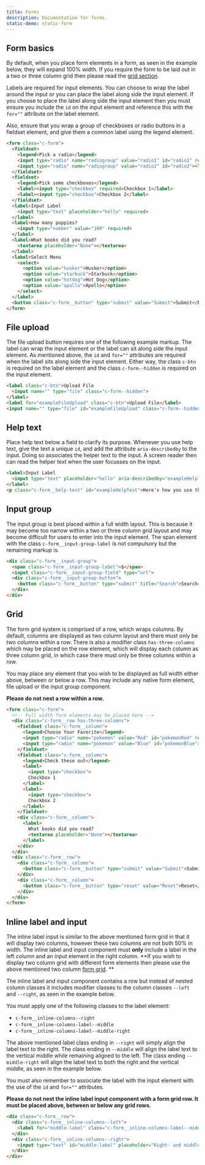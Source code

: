 ```yaml
---
title: Forms
description: Documentation for forms.
static-demo: static-form
---
```


## Form basics

By default, when you place form elements in a form, as seen in the example below, they will expand 100% width. If you require the form to be laid out in a two or three column grid then please read the [grid section](#grid).

Labels are required for input elements. You can choose to wrap the label around the input or you can place the label along side the input element. If you choose to place the label along side the input element then you must ensure you include the `id` on the input element and reference this with the `for=""` attribute on the label element.
 
Also, ensure that you wrap a group of checkboxes or radio buttons in a fieldset element, and give them a common label using the legend element. 

```html
<form class="c-form">
  <fieldset>
    <legend>Pick a radio</legend>
    <input type="radio" name="radiogroup" value="radio1" id="radio1" required><label for="radio1">Radio 1</label>
    <input type="radio" name="radiogroup" value="radio2" id="radio2"><label for="radio2">Radio 2</label>
  </fieldset>
  <fieldset>
    <legend>Pick some checkboxes</legend>
    <label><input type="checkbox" required>Checkbox 1</label>
    <label><input type="checkbox">Checkbox 2</label>
  </fieldset>
  <label>Input Label
    <input type="text" placeholder="hello" required>
  </label>
  <label>How many puppies?
    <input type="number" value="100" required>
  </label>
  <label>What books did you read?
    <textarea placeholder="None"></textarea>
  </label>
  <label>Select Menu
    <select>
      <option value="husker">Husker</option>
      <option value="starbuck">Starbuck</option>
      <option value="hotdog">Hot Dog</option>
      <option value="apollo">Apollo</option>
    </select>
  </label>
  <button class="c-form__button" type="submit" value="Submit">Submit</button>
</form>
```

## File upload

The file upload button requires one of the following example markup. The label can wrap the input element or the label can sit along side the input element. As mentioned above, the `id` and `for=""` attributes are required when the label sits along side the input element. Either way, the class `c-btn` is required on the label element and the class `c-form--hidden` is required on the input element.

```html
<label class="c-btn">Upload File
  <input name="" type="file" class="c-form--hidden">
</label>
<label for="exampleFileUpload" class="c-btn">Upload File</label>
<input name="" type="file" id="exampleFileUpload" class="c-form--hidden">
```

## Help text

Place help text below a field to clarify its purpose. Whenever you use help text, give the text a unique `id`, and add the attribute `aria-describedby` to the input. Doing so associates the helper text to the input. A screen reader then can read the helper text when the user focusses on the input.

```html
<label>Input Label
  <input type="text" placeholder="hello" aria-describedby="exampleHelpText">
</label>
<p class="c-form__help-text" id="exampleHelpText">Here's how you use this input field!</p>
```

## Input group

The input group is best placed within a full width layout. This is because it may become too narrow within a two or three column grid layout and may become difficult for users to enter into the input element. The span element with the class `c-form__input-group-label` is not compulsory but the remaining markup is.

```html
<div class="c-form__input-group">
  <span class="c-form__input-group-label">$</span>
  <input class="c-form__input-group-field" type="url">
  <div class="c-form__input-group-button">
    <button class="c-form__button" type="submit" title="Search">Search</button>
  </div>
</div>
```

## Grid

The form grid system is comprised of a row, which wraps columns. By default, columns are displayed as two column layout and there must only be two columns within a row. There is also a modifier class `has-three-columns` which may be placed on the row element, which will display each column as three column grid, in which case there must only be three columns within a row.

You may place any element that you wish to be displayed as full width either above, between or below a row. This may include any native form element, file upload or the input group component.

**Please do not nest a row within a row.**

```html
<form class="c-form">
  <!-- Full width form elements may be placed here -->
  <div class="c-form__row has-three-columns">
    <fieldset class="c-form__column">
      <legend>Choose Your Favorite</legend>
      <input type="radio" name="pokemon" value="Red" id="pokemonRed" required><label for="pokemonRed">Red</label>
      <input type="radio" name="pokemon" value="Blue" id="pokemonBlue"><label for="pokemonBlue">Blue</label>
    </fieldset>
    <fieldset class="c-form__column">
      <legend>Check these out</legend>
      <label>
        <input type="checkbox">
        Checkbox 1
      </label>
      <label>
        <input type="checkbox">
        Checkbox 2
      </label>
    </fieldset>
    <div class="c-form__column">
      <label>
        What books did you read?
        <textarea placeholder="None"></textarea>
      </label>
    </div>
  </div>
  <div class="c-form__row">
    <div class="c-form__column">
      <button class="c-form__button" type="submit" value="Submit">Submit</button>
    </div>
    <div class="c-form__column">
      <button class="c-form__button" type="reset" value="Reset">Reset</button>
    </div>
  </div>
</form>
```

## Inline label and input

The inline label input is similar to the above mentioned form grid in that it will display two columns, however these two columns are not both 50% in width. The inline label and input component must **only** include a label in the left column and an input element in the right column. **If you wish to display two column grid with different form elements then please use the above mentioned two column [form grid](#grid). **

The inline label and input component contains a row but instead of nested column classes it includes modifier classes to the column classes `--left` and `--right`, as seen in the example below. 

You must apply one of the following classes to the label element:
- `c-form__inline-columns--right`
- `c-form__inline-columns-label--middle`
- `c-form__inline-columns-label--middle-right`

The above mentioned label class ending in `--right` will simply align the label text to the right. The class ending in `--middle` will align the label text to the vertical middle while remaining aligned to the left. The class ending `--middle-right` will align the label text to both the right and the vertical middle, as seen in the example below.

You must also remember to associate the label with the input element with the use of the `id` and `for=""` attributes.

**Please do not nest the inline label input component with a form grid row. It must be placed above, between or below any grid rows.**

```html
<div class="c-form__row">
  <div class="c-form__inline-columns--left">
    <label for="middle-label" class="c-form__inline-columns-label--middle-right">Label</label>
  </div>
  <div class="c-form__inline-columns--right">
    <input type="text" id="middle-label" placeholder="Right- and middle-aligned text input">
  </div>
</div>
```
